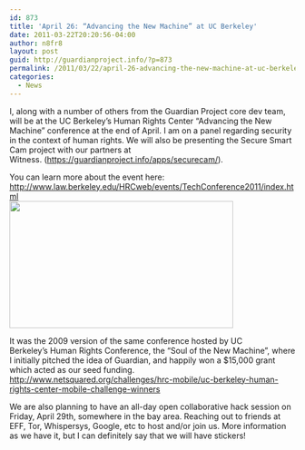 ```yaml
---
id: 873
title: 'April 26: “Advancing the New Machine” at UC Berkeley'
date: 2011-03-22T20:20:56-04:00
author: n8fr8
layout: post
guid: http://guardianproject.info/?p=873
permalink: /2011/03/22/april-26-advancing-the-new-machine-at-uc-berkeley/
categories:
  - News
---
```

I, along with a number of others from the Guardian Project core dev team, will be at the UC Berkeley’s Human Rights Center “Advancing the New Machine” conference at the end of April. I am on a panel regarding security in the context of human rights. We will also be presenting the Secure Smart Cam project with our partners at Witness. (<https://guardianproject.info/apps/securecam/>).

You can learn more about the event here:  
<http://www.law.berkeley.edu/HRCweb/events/TechConference2011/index.html>  
<img class="alignnone" src="http://www.law.berkeley.edu/HRCweb/events/TechConference2011/images/Conference-Logo-Large.jpg" alt="" width="394" height="224" /> 

It was the 2009 version of the same conference hosted by UC Berkeley’s Human Rights Conference, the “Soul of the New Machine”, where I initially pitched the idea of Guardian, and happily won a $15,000 grant which acted as our seed funding.  
<http://www.netsquared.org/challenges/hrc-mobile/uc-berkeley-human-rights-center-mobile-challenge-winners>

We are also planning to have an all-day open collaborative hack session on Friday, April 29th, somewhere in the bay area. Reaching out to friends at EFF, Tor, Whispersys, Google, etc to host and/or join us. More information as we have it, but I can definitely say that we will have stickers!